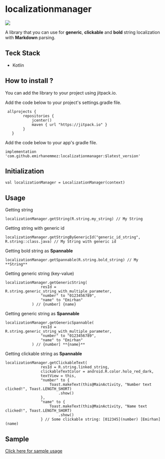 # localizationmanager
[![](https://jitpack.io/v/emirhanemmez/localizationmanager.svg)](https://jitpack.io/#emirhanemmez/localizationmanager/1.0)

A library that you can use for **generic**, **clickable** and **bold** string localization with **Markdown** parsing.

## Teck Stack
- Kotlin

## How to install ? 
You can add the library to your project using jitpack.io.

Add the code below to your project's settings.gradle file.

```
 allprojects {
        repositories {
            jcenter()
            maven { url "https://jitpack.io" }
        }
   }
```

Add the code below to your app's gradle file.
```
implementation 'com.github.emirhanemmez:localizationmanager:$latest_version'
```

## Initialization
```
val localizationManager = LocalizationManager(context)
```

## Usage

Getting string
```
localizationManager.getString(R.string.my_string) // My String
```

Getting string with generic id
```
localizationManager.getStringByGenericId("generic_id_string", R.string::class.java) // My String with generic id
```

Getting bold string as **Spannable**
```
localizationManager.getSpannable(R.string.bold_string) // My **String**
```

Getting generic string (key-value)
```
localizationManager.getGenericString(
                resId = R.string.generic_string_with_multiple_parameter,
                "number" to "0123456789",
                "name" to "Emirhan"
            ) // {number] {name}
```

Getting generic string as **Spannable**
```
localizationManager.getGenericSpannable(
                resId = R.string.generic_string_with_multiple_parameter,
                "number" to "0123456789",
                "name" to "Emirhan"
            ) // {number] **{name}**
```

Getting clickable string as **Spannable**
```
localizationManager.getClickableText(
                resId = R.string.linked_string,
                clickableTextColor = android.R.color.holo_red_dark,
                textView = this,
                "number" to {
                    Toast.makeText(this@MainActivity, "Number text clicked!", Toast.LENGTH_SHORT)
                        .show()
                },
                "name" to {
                    Toast.makeText(this@MainActivity, "Name text clicked!", Toast.LENGTH_SHORT)
                        .show()
                } // Some clickable string: [012345](number) [Emirhan](name)
```

## Sample
[Click here for sample usage](https://github.com/emirhanemmez/localizationmanager/blob/master/app/src/main/java/com/eemmez/localizationmanagersample/MainActivity.kt)
